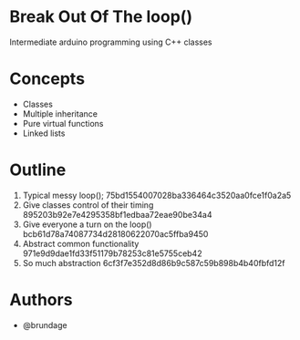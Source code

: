 # Break Out Of The loop()

Intermediate arduino programming using C++ classes

# Concepts

* Classes
* Multiple inheritance
* Pure virtual functions
* Linked lists

# Outline

 1. Typical messy loop(); 75bd1554007028ba336464c3520aa0fce1f0a2a5
 1. Give classes control of their timing 895203b92e7e4295358bf1edbaa72eae90be34a4
 1. Give everyone a turn on the loop() bcb61d78a74087734d28180622070ac5ffba9450
 1. Abstract common functionality 971e9d9dae1fd33f51179b78253c81e5755ceb42
 1. So much abstraction 6cf3f7e352d8d86b9c587c59b898b4b40fbfd12f

# Authors

* @brundage
